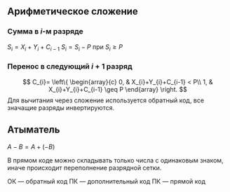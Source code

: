 ## Арифметическое сложение

### Сумма в $i$-м разряде

$S_{i}=X_{i}+Y_{i}+C_{i-1}$
$S_{i}=S_{i}-P$ при $S_{i}\geq P$

### Перенос в следующий $i+1$ разряд

$$
C_{i}=
\left\{
\begin{array}{c} 
0,  &  X_{i}+Y_{i}+C_{i-1} < P\\
1,   & X_{i}+Y_{i}+C_{i-1} \geq P
\end{array}
\right.
$$
Для вычитания через сложение используется обратный код, все значащие разряды инвертируются.

## Атыматель

$A-B=A+(-B)$


В прямом коде можно складывать только числа с одинаковым знаком, иначе происходит переполнение разрядной сетки.

ОК — обратный код
ПК — дополнительный код
ПК — прямой код
